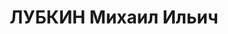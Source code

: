 ---
title: ЛУБКИН Михаил Ильич
description: "Род. в 1901, Горьковская обл., Богородск-1, русский, обр.: начальное,\
  \ ранее член ВКП(б). Проживал: Томск. 78-й артполк, пом.командира по материальному\
  \ обеспечению \n  Арестован 13.09.1937. Обв.: к-р военно-троцкистская организация.\
  \ Приговор: 13.06.1938 – ВМН. Расстрелян 13.06.1938. \n  Реабилитирован 08.1957"
---